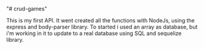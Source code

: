 "# crud-games" 

This is my first API. It went created all the functions with NodeJs, using the express and body-parser library. To started i used an array as database, but i'm working in it to update to a real database using SQL and sequelize library.

